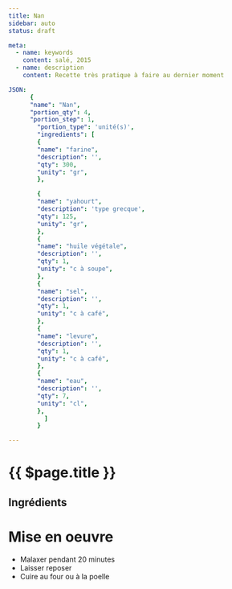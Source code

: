 ```yaml
---
title: Nan
sidebar: auto
status: draft

meta:
  - name: keywords
    content: salé, 2015
  - name: description
    content: Recette très pratique à faire au dernier moment

JSON:
      {
      "name": "Nan",
      "portion_qty": 4,
      "portion_step": 1,
        "portion_type": 'unité(s)',
        "ingredients": [
        {
        "name": "farine",
        "description": '',
        "qty": 300,
        "unity": "gr",
        },

        {
        "name": "yahourt",
        "description": 'type grecque',
        "qty": 125,
        "unity": "gr",
        },
        {
        "name": "huile végétale",
        "description": '',
        "qty": 1,
        "unity": "c à soupe",
        },
        {
        "name": "sel",
        "description": '',
        "qty": 1,
        "unity": "c à café",
        },
        {
        "name": "levure",
        "description": '',
        "qty": 1,
        "unity": "c à café",
        },
        {
        "name": "eau",
        "description": '',
        "qty": 7,
        "unity": "cl",
        },
          ]
        }

---
```


# {{ $page.title }}

## Ingrédients

<recipePortion :recette="$page.frontmatter.JSON" />

# Mise en oeuvre

- Malaxer pendant 20 minutes
- Laisser reposer
- Cuire au four ou à la poelle
